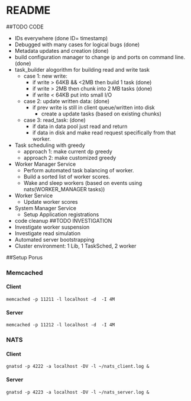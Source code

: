 # README #

##TODO CODE
* IDs everywhere (done ID= timestamp)
* Debugged with many cases for logical bugs (done)
* Metadata updates and creation (done)
* build configuration manager to change ip and ports on command line. (done)
* task_builder alogorithm for building read and write task
    * case 1: new write:
        * if write > 64KB && <2MB then build 1 task (done)
        * if write > 2MB then chunk into 2 MB tasks (done)
        * if write < 64KB put into small I/O
    * case 2: update written data: (done)
        * if prev write is still in client queue/written into disk
            * create a update tasks (based on existing chunks)
    * case 3: read_task: (done)
        * if data in data pool just read and return
        * if data in disk and make read request specifically from that worker.
* Task scheduling with greedy
    * approach 1: make current dp greedy
    * approach 2: make customized greedy
* Worker Manager Service
    * Perform automated task balancing of worker.
    * Build a sorted list of worker scores.
    * Wake and sleep workers (based on events using nats(WORKER_MANAGER tasks))
* Worker Service
    * Update worker scores
* System Manager Service
    * Setup Application registrations
* code cleanup
##TODO INVESTIGATION
* Investigate worker suspension
* Investigate read simulation
* Automated server bootstrapping
* Cluster environment: 1 Lib, 1 TaskSched, 2 worker


##Setup Porus
### Memcached
#### Client
`memcached -p 11211 -l localhost -d  -I 4M`
#### Server
`memcached -p 11212 -l localhost -d  -I 4M`
### NATS
#### Client
`gnatsd -p 4222 -a localhost -DV -l ~/nats_client.log &`
#### Server
`gnatsd -p 4223 -a localhost -DV -l ~/nats_server.log &`




